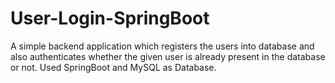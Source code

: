 # User-Login-SpringBoot

A simple backend application which registers the users into database and also authenticates whether the given user is already present in the database or not.
Used SpringBoot and MySQL as Database.
